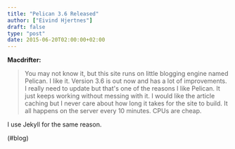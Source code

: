 ```yaml
---
title: "Pelican 3.6 Released"
author: ["Eivind Hjertnes"]
draft: false
type: "post"
date: 2015-06-20T02:00:00+02:00
---
```


**Macdrifter:**

> You may not know it, but this site runs on little blogging engine
> named Pelican. I like it. Version 3.6 is out now and has a lot of
> improvements. I really need to update but that's one of the reasons I
> like Pelican. It just keeps working without messing with it. I would
> like the article caching but I never care about how long it takes for
> the site to build. It all happens on the server every 10 minutes. CPUs
> are cheap.

I use Jekyll for the same reason.

(#blog)
